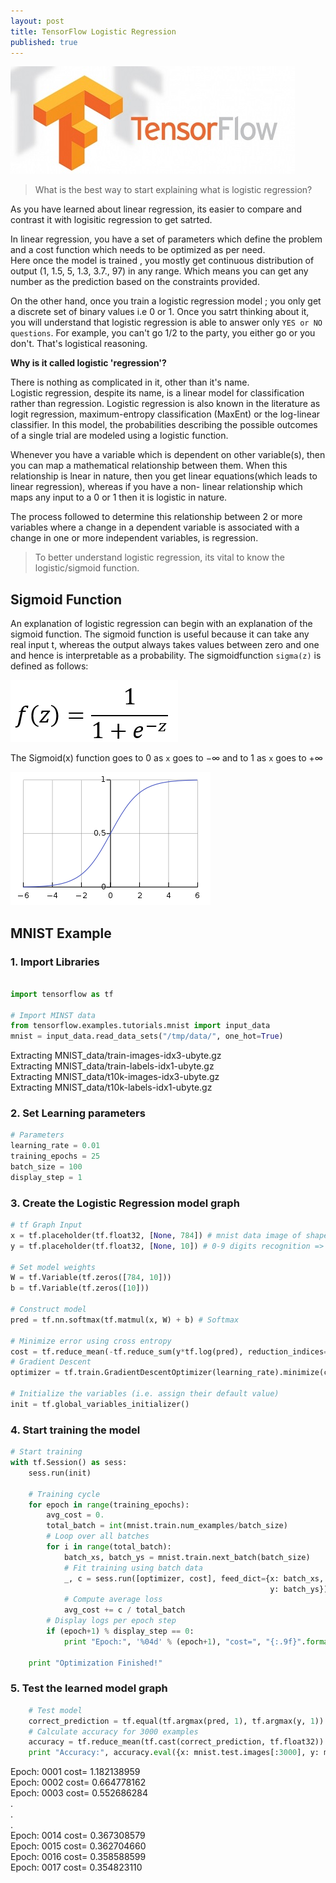 ```yaml
---
layout: post
title: TensorFlow Logistic Regression
published: true
---
```


![](/images/tensorflow.jpg)

> What is the best way to start explaining what is logistic regression?

As you have learned about linear regression, its easier to compare and contrast it with logisitic regression to get satrted.

In linear regression, you have a set of parameters which define the problem and a cost function which needs to be optimized as per need.  
Here once the model is trained , you mostly get continuous distribution of output (1, 1.5, 5, 1.3, 3.7., 97) in any range. Which means you can get any number as the prediction based on the constraints provided.  

On the other hand, once you train a logistic regression model ; you only get a discrete set of binary values i.e 0 or 1. Once you satrt thinking about it, you will understand that logistic regression is able to answer only ```YES or NO questions```. For example, you can't go 1/2 to the party, you either go or you don't. That's logistical reasoning.


<b> Why is it called logistic 'regression'? </b>

There is nothing as complicated in it, other than it's name.   
Logistic regression, despite its name, is a linear model for classification rather than regression. Logistic regression is also known in the literature as logit regression, maximum-entropy classification (MaxEnt) or the log-linear classifier. In this model, the probabilities describing the possible outcomes of a single trial are modeled using a logistic function.  

Whenever you have a variable which is dependent on other variable(s), then you can map a mathematical relationship between them.
When this relationship is lnear in nature, then you get linear equations(which leads to linear regression), whereas if you have a non- linear relationship which maps any input to a 0 or 1 then it is logistic in nature.  

The process followed to determine this relationship between 2 or more variables where a change in a dependent variable is associated with a change in one or more independent variables, is regression.  

> To better understand logistic regression, its vital to know the logistic/sigmoid function.

## Sigmoid Function

An explanation of logistic regression can begin with an explanation of the sigmoid function. The sigmoid function is useful because it can take any real input t, whereas the output always takes values between zero and one and hence is interpretable as a probability. The sigmoidfunction ```sigma(z)``` is defined as follows:  

![](/images/logistic_equation.png)

The Sigmoid(x) function goes to 0 as ```x``` goes to −∞ and to 1 as ```x``` goes to +∞  


![](/images/logistic_curve.png)


## MNIST Example

### 1. Import Libraries
```python

import tensorflow as tf

# Import MINST data
from tensorflow.examples.tutorials.mnist import input_data
mnist = input_data.read_data_sets("/tmp/data/", one_hot=True)

```
Extracting MNIST_data/train-images-idx3-ubyte.gz  
Extracting MNIST_data/train-labels-idx1-ubyte.gz  
Extracting MNIST_data/t10k-images-idx3-ubyte.gz  
Extracting MNIST_data/t10k-labels-idx1-ubyte.gz  

### 2. Set Learning parameters
```python
# Parameters
learning_rate = 0.01
training_epochs = 25
batch_size = 100
display_step = 1
```

### 3. Create the Logistic Regression model graph
```python
# tf Graph Input
x = tf.placeholder(tf.float32, [None, 784]) # mnist data image of shape 28*28=784
y = tf.placeholder(tf.float32, [None, 10]) # 0-9 digits recognition => 10 classes

# Set model weights
W = tf.Variable(tf.zeros([784, 10]))
b = tf.Variable(tf.zeros([10]))

# Construct model
pred = tf.nn.softmax(tf.matmul(x, W) + b) # Softmax

# Minimize error using cross entropy
cost = tf.reduce_mean(-tf.reduce_sum(y*tf.log(pred), reduction_indices=1))
# Gradient Descent
optimizer = tf.train.GradientDescentOptimizer(learning_rate).minimize(cost)

# Initialize the variables (i.e. assign their default value)
init = tf.global_variables_initializer()
```

### 4. Start training the model 
```python
# Start training
with tf.Session() as sess:
    sess.run(init)

    # Training cycle
    for epoch in range(training_epochs):
        avg_cost = 0.
        total_batch = int(mnist.train.num_examples/batch_size)
        # Loop over all batches
        for i in range(total_batch):
            batch_xs, batch_ys = mnist.train.next_batch(batch_size)
            # Fit training using batch data
            _, c = sess.run([optimizer, cost], feed_dict={x: batch_xs,
                                                          y: batch_ys})
            # Compute average loss
            avg_cost += c / total_batch
        # Display logs per epoch step
        if (epoch+1) % display_step == 0:
            print "Epoch:", '%04d' % (epoch+1), "cost=", "{:.9f}".format(avg_cost)

    print "Optimization Finished!"
```

### 5. Test the learned model graph
```python
    # Test model
    correct_prediction = tf.equal(tf.argmax(pred, 1), tf.argmax(y, 1))
    # Calculate accuracy for 3000 examples
    accuracy = tf.reduce_mean(tf.cast(correct_prediction, tf.float32))
    print "Accuracy:", accuracy.eval({x: mnist.test.images[:3000], y: mnist.test.labels[:3000]})


```
Epoch: 0001 cost= 1.182138959  
Epoch: 0002 cost= 0.664778162  
Epoch: 0003 cost= 0.552686284  
            .  
            .  
            .  
Epoch: 0014 cost= 0.367308579  
Epoch: 0015 cost= 0.362704660   
Epoch: 0016 cost= 0.358588599  
Epoch: 0017 cost= 0.354823110
